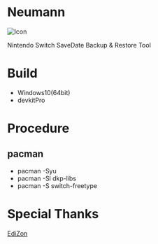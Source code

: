 # Neumann
![Icon](https://github.com/turtle-insect/Neumann/blob/master/icon.jpg)

Nintendo Switch SaveDate Backup &amp; Restore Tool

# Build
* Windows10(64bit)
* devkitPro

# Procedure
## pacman
* pacman -Syu
* pacman -Sl dkp-libs
* pacman -S switch-freetype

# Special Thanks
[EdiZon](https://github.com/thomasnet-mc/EdiZon)
